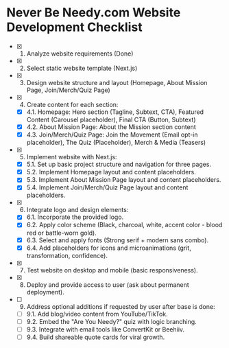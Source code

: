 # Never Be Needy.com Website Development Checklist

- [X] 1. Analyze website requirements (Done)
- [X] 2. Select static website template (Next.js)
- [X] 3. Design website structure and layout (Homepage, About Mission Page, Join/Merch/Quiz Page)
- [X] 4. Create content for each section:
    - [X] 4.1. Homepage: Hero section (Tagline, Subtext, CTA), Featured Content (Carousel placeholder), Final CTA (Button, Subtext)
    - [X] 4.2. About Mission Page: About the Mission section content
    - [X] 4.3. Join/Merch/Quiz Page: Join the Movement (Email opt-in placeholder), The Quiz (Placeholder), Merch & Media (Teasers)
- [X] 5. Implement website with Next.js:
    - [X] 5.1. Set up basic project structure and navigation for three pages.
    - [X] 5.2. Implement Homepage layout and content placeholders.
    - [X] 5.3. Implement About Mission Page layout and content placeholders.
    - [X] 5.4. Implement Join/Merch/Quiz Page layout and content placeholders.
- [X] 6. Integrate logo and design elements:
    - [X] 6.1. Incorporate the provided logo.
    - [X] 6.2. Apply color scheme (Black, charcoal, white, accent color - blood red or battle-worn gold).
    - [X] 6.3. Select and apply fonts (Strong serif + modern sans combo).
    - [X] 6.4. Add placeholders for icons and microanimations (grit, transformation, confidence).
- [X] 7. Test website on desktop and mobile (basic responsiveness).
- [X] 8. Deploy and provide access to user (ask about permanent deployment).
- [ ] 9. Address optional additions if requested by user after base is done:
    - [ ] 9.1. Add blog/video content from YouTube/TikTok.
    - [ ] 9.2. Embed the "Are You Needy?" quiz with logic branching.
    - [ ] 9.3. Integrate with email tools like ConvertKit or Beehiiv.
    - [ ] 9.4. Build shareable quote cards for viral growth.
